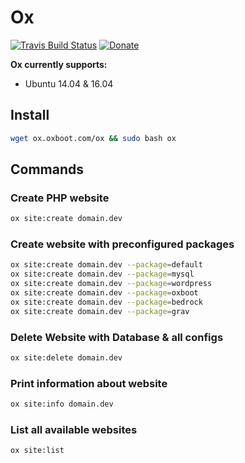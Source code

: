 # Ox 
[![Travis Build Status](https://travis-ci.org/oxboot/ox.svg)](https://travis-ci.org/oxboot/ox) [![Donate](https://img.shields.io/badge/Donate-PayPal-green.svg)](https://www.paypal.com/cgi-bin/webscr?cmd=_s-xclick&hosted_button_id=2VATG7M5GNZ6Q)

**Ox currently supports:**
- Ubuntu 14.04 & 16.04
## Install
```bash
wget ox.oxboot.com/ox && sudo bash ox
```
## Commands
### Create PHP website
```bash
ox site:create domain.dev
```
### Create website with preconfigured packages
```bash
ox site:create domain.dev --package=default
ox site:create domain.dev --package=mysql
ox site:create domain.dev --package=wordpress
ox site:create domain.dev --package=oxboot
ox site:create domain.dev --package=bedrock
ox site:create domain.dev --package=grav
```
### Delete Website with Database & all configs
```bash
ox site:delete domain.dev
```
### Print information about website
```bash
ox site:info domain.dev
```
### List all available websites
```bash
ox site:list
```
